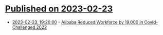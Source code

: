 # [Published on 2023-02-23](index.md)

* [2023-02-23, 19:20:00](https://slashdot.org/story/23/02/23/149236/alibaba-reduced-workforce-by-19000-in-covid-challenged-2022?utm_source=rss1.0mainlinkanon&utm_medium=feed) - [Alibaba Reduced Workforce by 19,000 in Covid-Challenged 2022](https://slashdot.org/story/23/02/23/149236/alibaba-reduced-workforce-by-19000-in-covid-challenged-2022?utm_source=rss1.0mainlinkanon&utm_medium=feed)
